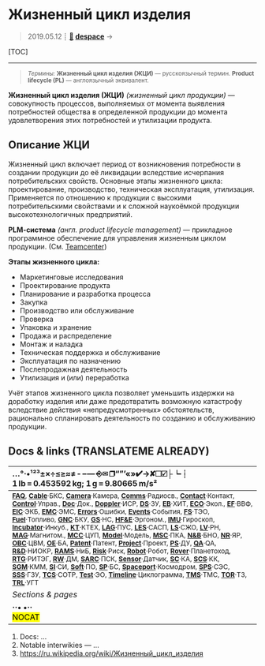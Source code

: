 # Жизненный цикл изделия
> 2019.05.12 ┊ **[🚀](../index/index.md) [despace](index.md)** → **[](.md)**

[TOC]

---

> <small>*Термины:* **Жизненный цикл изделия (ЖЦИ)** — русскоязычный термин. **Product lifecycle (PL)** — англоязычный эквивалент.</small>

**Жизненный цикл изделия (ЖЦИ)** *(жизненный цикл продукции)* — совокупность процессов, выполняемых от момента выявления потребностей общества в определенной продукции до момента удовлетворения этих потребностей и утилизации продукта.



## Описание ЖЦИ
Жизненный цикл включает период от возникновения потребности в создании продукции до её ликвидации вследствие исчерпания потребительских свойств. Основные этапы жизненного цикла: проектирование, производство, техническая эксплуатация, утилизация. Применяется по отношению к продукции с высокими потребительскими свойствами и к сложной наукоёмкой продукции высокотехнологичных предприятий.

**PLM‑система** *(англ. product lifecycle management)* — прикладное программное обеспечение для управления жизненным циклом продукции. (См. [Teamcenter](teamcenter.md))

**Этапы жизненного цикла:**

   - Маркетинговые исследования
   - Проектирование продукта
   - Планирование и разработка процесса
   - Закупка
   - Производство или обслуживание
   - Проверка
   - Упаковка и хранение
   - Продажа и распределение
   - Монтаж и наладка
   - Техническая поддержка и обслуживание
   - Эксплуатация по назначению
   - Послепродажная деятельность
   - Утилизация и (или) переработка

Учёт этапов жизненного цикла позволяет уменьшить издержки на доработку изделия или даже предотвратить возможную катастрофу вследствие действия «непредусмотренных» обстоятельств, рационально спланировать деятельность по созданию и обслуживанию продукции.



<p style="page-break-after:always"> </p>

## Docs & links (TRANSLATEME ALREADY)
|…°·•¹²³±×÷≤≥≈≠ ‑ −— ⎆✉ ❐“”’«»✔→✘☐☑├┕┆ 1 lb = 0.453592 kg; 1 g = 9.80665 m/s²|
|:--|
|<small>**[FAQ](faq.md)**, **[Cable](cable.md)**·БКС, **[Camera](camera.md)**·Камера, **[Comms](comms.md)**·Радиосв., **[Contact](contact.md)**·Контакт, **[Control](control.md)**·Управ., **[Doc](doc.md)**·Док., **[Doppler](doppler.md)**·ИСР, **[DS](ds.md)**·ЗУ, **[EB](eb.md)**·ХИТ, **[ECO](ecology.md)**·Экол., **[EF](ef.md)**·ВВФ, **[ElC](elc.md)**·ЭКБ, **[EMC](emc.md)**·ЭМС, **[Errors](error.md)**·Ошибки, **[Events](event.md)**·События, **[FS](fs.md)**·ТЭО, **[Fuel](fuel.md)**·Топливо, **[GNC](gnc.md)**·БКУ, **[GS](scs.md)**·НС, **[HF&E](hfe.md)**·Эргоном., **[IMU](imu.md)**·Гироскоп, **[Incubator](incubator.md)**·Инкуб., **[KT](kt.md)**·КТЕХ, **[LAG](lag.md)**·ПУC, **[LES](les.md)**·САСП, **[LS](ls.md)**·СЖО, **[LV](lv.md)**·РН, **[MAG](mag.md)**·Магнитом., **[MCC](mcc.md)**·ЦУП, **[Model](model.md)**·Модель, **[MSC](sc.md)**·ПКА, **[N&B](nnb.md)**·БНО, **[NR](nr.md)**·ЯР, **[OBC](obc.md)**·ЦВМ, **[OE](oe.md)**·БА, **[Patent](патент.md)**·Патент, **[Project](project.md)**·Проект, **[PS](ps.md)**·ДУ, **[QA](quality.md)**·QA, **[R&D](rnd.md)**·НИОКР, **[RAMS](rams.md)**·НиБ, **[Risk](risk.md)**·Риск, **[Robot](robotics.md)**·Робот, **[Rover](rover.md)**·Планетоход, **[RTG](rtg.md)**·РИТЭГ, **[RW](rw.md)**·ДМ, **[SARC](sarc.md)**·ПСК, **[Sensor](sensor.md)**·Датчик, **[SC](sc.md)**·КА, **[SCS](scs.md)**·КК, **[SGM](sgm.md)**·КММ, **[SI](si.md)**·СИ, **[Soft](soft.md)**·ПО, **[SP](sp.md)**·БС, **[Spaceport](spaceport.md)**·Космодром, **[SPS](sps.md)**·СЭС, **[SSS](sss.md)**·ГЗУ, **[TCS](tcs.md)**·СОТР, **[Test](test.md)**·ЭО, **[Timeline](timeline.md)**·Циклограмма, **[TMS](tms.md)**·ТМС, **[TOR](tor.md)**·ТЗ, **[TRL](trl.md)**·УГТ</small>|
|*Sections & pages*|
|**··• [](.md) •··**<br> <mark>NOCAT</mark> |

   1. Docs: …
   1. Notable interwikies — …
   1. <https://ru.wikipedia.org/wiki/Жизненный_цикл_изделия>
